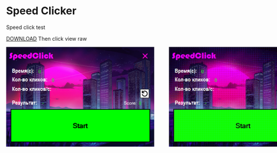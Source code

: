 # Speed Clicker
Speed click test

<a href="NewProject/NewProject/NewProject/bin/Debug/ClickerBuld2.exe" download>DOWNLOAD</a> Then click view raw

<div style="display:flex; gap:40px;">
  <img src="image/SpeedClicker.png" width="400px"/>
  <img src="image/SpeedClicker.gif" width="400px"/>
</div>


